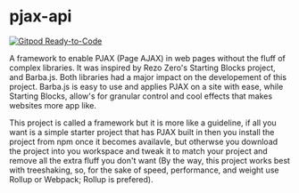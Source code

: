 # pjax-api
[![Gitpod Ready-to-Code](https://img.shields.io/badge/Gitpod-Ready--to--Code-blue?logo=gitpod)](https://gitpod.io/#https://github.com/okikio/pjax-api) 

A framework to enable PJAX (Page AJAX) in web pages without the fluff of complex libraries. It was inspired by Rezo Zero's Starting Blocks project, and Barba.js. Both libraries had a major impact on the developement of this project. Barba.js is easy to use and applies PJAX on a site with ease, while Starting Blocks, allow's for granular control and cool effects that makes websites more app like. 


This project is called a framework but it is more like a guideline, if all you want is a simple starter project that has PJAX built in then you install the project from npm once it becomes availavle, but otherwse you download the project into you workspace and tweak it to match your project and remove all the extra fluff you don't want (By the way, this project works best with treeshaking, so, for the sake of speed, performance, and weight use Rollup or Webpack; Rollup is prefered). 
